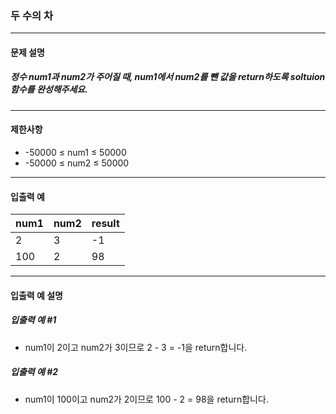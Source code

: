 ### 두 수의 차

***

#### 문제 설명
##### 정수 num1과 num2가 주어질 때, num1에서 num2를 뺀 값을 return하도록 soltuion 함수를 완성해주세요.

***

#### 제한사항
* -50000 ≤ num1 ≤ 50000
* -50000 ≤ num2 ≤ 50000

***

#### 입출력 예
num1|	num2|	result|
|:--|:--    |:--
2	|3	    |-1       |
100	|2	    |98       |

***

#### 입출력 예 설명
##### 입출력 예 #1
* num1이 2이고 num2가 3이므로 2 - 3 = -1을 return합니다.

##### 입출력 예 #2
* num1이 100이고 num2가 2이므로 100 - 2 = 98을 return합니다.
